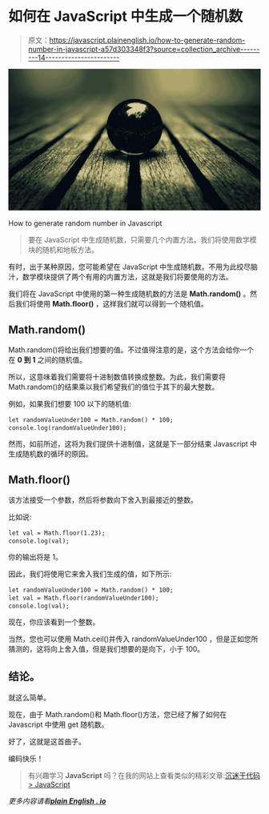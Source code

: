 # 如何在 JavaScript 中生成一个随机数

> 原文：<https://javascript.plainenglish.io/how-to-generate-random-number-in-javascript-a57d303348f3?source=collection_archive---------14----------------------->

![](img/61352aeefb79004a85b31602fbb1eec0.png)

How to generate random number in Javascript

> 要在 JavaScript 中生成随机数，只需要几个内置方法。我们将使用数学模块的随机和地板方法。

有时，出于某种原因，您可能希望在 JavaScript 中生成随机数。不用为此绞尽脑汁，数学模块提供了两个有用的内置方法，这就是我们将要使用的方法。

我们将在 JavaScript 中使用的第一种生成随机数的方法是 **Math.random()** 。然后我们将使用 **Math.floor()** ，这样我们就可以得到一个随机值。

## Math.random()

Math.random()将给出我们想要的值。不过值得注意的是，这个方法会给你一个在 **0 到 1** 之间的随机值。

所以，这意味着我们需要将十进制数值转换成整数。为此，我们需要将 Math.random()的结果乘以我们希望我们的值位于其下的最大整数。

例如，如果我们想要 100 以下的随机值:

```
let randomValueUnder100 = Math.random() * 100;
console.log(randomValueUnder100);
```

然而，如前所述，这将为我们提供十进制值，这就是下一部分结束 Javascript 中生成随机数的循环的原因。

## Math.floor()

该方法接受一个参数，然后将参数向下舍入到最接近的整数。

比如说:

```
let val = Math.floor(1.23);
console.log(val);
```

你的输出将是 1。

因此，我们将使用它来舍入我们生成的值，如下所示:

```
let randomValueUnder100 = Math.random() * 100;
let val = Math.floor(randomValueUnder100);
console.log(val);
```

现在，你应该看到一个整数。

当然，您也可以使用 Math.ceil()并传入 randomValueUnder100 ，但是正如您所猜测的，这将向上舍入值，但是我们想要的是向下，小于 100。

## 结论。

就这么简单。

现在，由于 Math.random()和 Math.floor()方法，您已经了解了如何在 Javascript 中使用 get 随机数。

好了，这就是这首曲子。

编码快乐！

> 有兴趣学习 **JavaScript** 吗？在我的网站上查看类似的精彩文章:[沉迷于代码> JavaScript](https://bingeoncode.com/category/javascript)

*更多内容请看*[***plain English . io***](http://plainenglish.io/)